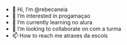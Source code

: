 - 👋 Hi, I’m @rebecaneia
- 👀 I’m interested in  progamaçao
- 🌱 I’m currently learning  no alura
- 💞️ I’m looking to collaborate on  com a turma
- 📫 How to reach me atraves da escols

<!---
rebecaneia/rebecaneia is a ✨ special ✨ repository because its `README.md` (this file) appears on your GitHub profile.
You can click the Preview link to take a look at your changes.
--->
